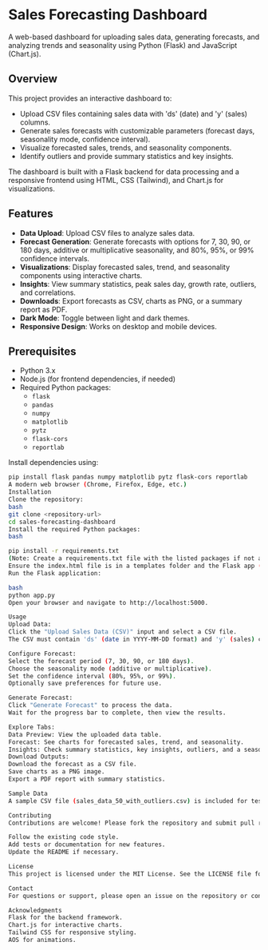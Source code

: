 # Sales Forecasting Dashboard

A web-based dashboard for uploading sales data, generating forecasts, and analyzing trends and seasonality using Python (Flask) and JavaScript (Chart.js).

## Overview

This project provides an interactive dashboard to:
- Upload CSV files containing sales data with 'ds' (date) and 'y' (sales) columns.
- Generate sales forecasts with customizable parameters (forecast days, seasonality mode, confidence interval).
- Visualize forecasted sales, trends, and seasonality components.
- Identify outliers and provide summary statistics and key insights.

The dashboard is built with a Flask backend for data processing and a responsive frontend using HTML, CSS (Tailwind), and Chart.js for visualizations.

## Features

- **Data Upload**: Upload CSV files to analyze sales data.
- **Forecast Generation**: Generate forecasts with options for 7, 30, 90, or 180 days, additive or multiplicative seasonality, and 80%, 95%, or 99% confidence intervals.
- **Visualizations**: Display forecasted sales, trend, and seasonality components using interactive charts.
- **Insights**: View summary statistics, peak sales day, growth rate, outliers, and correlations.
- **Downloads**: Export forecasts as CSV, charts as PNG, or a summary report as PDF.
- **Dark Mode**: Toggle between light and dark themes.
- **Responsive Design**: Works on desktop and mobile devices.

## Prerequisites

- Python 3.x
- Node.js (for frontend dependencies, if needed)
- Required Python packages:
  - `flask`
  - `pandas`
  - `numpy`
  - `matplotlib`
  - `pytz`
  - `flask-cors`
  - `reportlab`

Install dependencies using:
```bash
pip install flask pandas numpy matplotlib pytz flask-cors reportlab
A modern web browser (Chrome, Firefox, Edge, etc.)
Installation
Clone the repository:
bash
git clone <repository-url>
cd sales-forecasting-dashboard
Install the required Python packages:
bash

pip install -r requirements.txt
(Note: Create a requirements.txt file with the listed packages if not already present.)
Ensure the index.html file is in a templates folder and the Flask app (app.py) is in the project root.
Run the Flask application:

bash
python app.py
Open your browser and navigate to http://localhost:5000.

Usage
Upload Data:
Click the "Upload Sales Data (CSV)" input and select a CSV file.
The CSV must contain 'ds' (date in YYYY-MM-DD format) and 'y' (sales) columns.

Configure Forecast:
Select the forecast period (7, 30, 90, or 180 days).
Choose the seasonality mode (additive or multiplicative).
Set the confidence interval (80%, 95%, or 99%).
Optionally save preferences for future use.

Generate Forecast:
Click "Generate Forecast" to process the data.
Wait for the progress bar to complete, then view the results.

Explore Tabs:
Data Preview: View the uploaded data table.
Forecast: See charts for forecasted sales, trend, and seasonality.
Insights: Check summary statistics, key insights, outliers, and a seasonality/trend plot.
Download Outputs:
Download the forecast as a CSV file.
Save charts as a PNG image.
Export a PDF report with summary statistics.

Sample Data
A sample CSV file (sales_data_50_with_outliers.csv) is included for testing. It contains 50 days of sales data with 3 outliers.

Contributing
Contributions are welcome! Please fork the repository and submit pull requests with your changes. Ensure to:

Follow the existing code style.
Add tests or documentation for new features.
Update the README if necessary.

License
This project is licensed under the MIT License. See the LICENSE file for details.

Contact
For questions or support, please open an issue on the repository or contact the maintainer at su.karthikeyan17@gmail.com.

Acknowledgments
Flask for the backend framework.
Chart.js for interactive charts.
Tailwind CSS for responsive styling.
AOS for animations.
